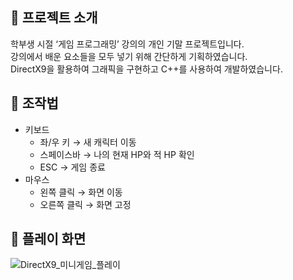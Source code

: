 ## 📌 프로젝트 소개  
학부생 시절 ‘게임 프로그래밍’ 강의의 개인 기말 프로젝트입니다.  
강의에서 배운 요소들을 모두 넣기 위해 간단하게 기획하였습니다.  
DirectX9을 활용하여 그래픽을 구현하고 C++를 사용하여 개발하였습니다.  

## 📌 조작법  
- 키보드  
    - 좌/우 키 → 새 캐릭터 이동  
    - 스페이스바 → 나의 현재 HP와 적 HP 확인  
    - ESC → 게임 종료  
- 마우스  
    - 왼쪽 클릭 → 화면 이동  
    - 오른쪽 클릭 → 화면 고정

 ## 📌 플레이 화면  
![DirectX9_미니게임_플레이](https://github.com/user-attachments/assets/dc2a3fe3-8e52-4458-a183-f58bbea439e7)
